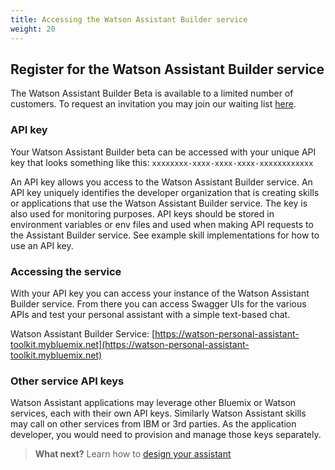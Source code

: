 ```yaml
---
title: Accessing the Watson Assistant Builder service
weight: 20
---
```

## Register for the Watson Assistant Builder service
The Watson Assistant Builder Beta is available to a limited number of customers. To request an invitation you may join our waiting list [here](https://developer.ibm.com/iot/watson-assistant/). 

### API key
Your Watson Assistant Builder beta can be accessed with your unique API key that looks something like this: 
`xxxxxxxx-xxxx-xxxx-xxxx-xxxxxxxxxxxx`

An API key allows you access to the Watson Assistant Builder service.  An API key uniquely identifies the developer organization that is creating skills or applications that use the Watson Assistant Builder service.  The key is also used for monitoring purposes. API keys should be stored in environment variables or env files and used when making API requests to the Assistant Builder service.  See example skill implementations for how to use an API key.

### Accessing the service
With your API key you can access your instance of the Watson Assistant Builder service. From there you can access Swagger UIs for the various APIs and test your personal assistant with a simple text-based chat.

Watson Assistant Builder Service: [https://watson-personal-assistant-toolkit.mybluemix.net](https://watson-personal-assistant-toolkit.mybluemix.net) 


### Other service API keys
Watson Assistant applications may leverage other Bluemix or Watson services, each with their own API keys. Similarly Watson Assistant skills may call on other services from IBM or 3rd parties. As the application developer, you would need to provision and manage those keys separately.

>**What next?**  Learn how to [design your assistant]({{site.baseurl}}/design/how-to-design-your-assistant)
